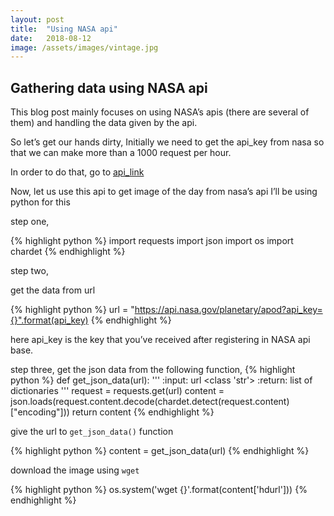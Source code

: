 ```yaml
---
layout: post
title:  "Using NASA api"
date:   2018-08-12
image: /assets/images/vintage.jpg
---
```


## Gathering data using NASA api

This blog post mainly focuses on using NASA’s apis (there are several of them)
and handling the data given by the api.

So let’s get our hands dirty,
Initially we need to get the api_key from nasa so that we can make more than a 1000 request per hour.

In order to do that, go to
[api_link](https://api.nasa.gov/index.html)

Now, let us use this api to get image of the day from nasa’s api
I’ll be using python for this

step one,

{% highlight python %}
import requests
import json
import os
import chardet
{% endhighlight %}

step two,

get the data from url

{% highlight python %}
url = "https://api.nasa.gov/planetary/apod?api_key={}".format(api_key)
{% endhighlight %}

here api_key is the key that you’ve received after registering in NASA api base.

step three,
get the json data from the following function,
{% highlight python %}
def get_json_data(url):
    '''
    :input: url <class 'str'>
    :return: list of dictionaries
    '''
    request = requests.get(url)
    content = json.loads(request.content.decode(chardet.detect(request.content)["encoding"]))
    return content
{% endhighlight %}

give the url to `get_json_data()` function

{% highlight python %}
content = get_json_data(url)
{% endhighlight %}

download the image using `wget`

{% highlight python %}
os.system('wget {}'.format(content['hdurl']))
{% endhighlight %}
